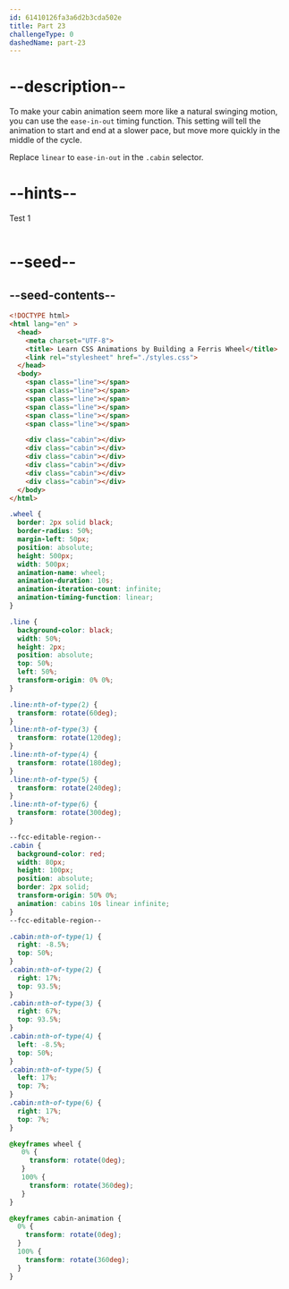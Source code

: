 ```yaml
---
id: 61410126fa3a6d2b3cda502e
title: Part 23
challengeType: 0
dashedName: part-23
---
```


# --description--

To make your cabin animation seem more like a natural swinging motion, you can use the `ease-in-out` timing function. This setting will tell the animation to start and end at a slower pace, but move more quickly in the middle of the cycle.

Replace `linear` to `ease-in-out` in the `.cabin` selector.

# --hints--

Test 1

```js

```

# --seed--

## --seed-contents--

```html
<!DOCTYPE html>
<html lang="en" >
  <head>
    <meta charset="UTF-8">
    <title> Learn CSS Animations by Building a Ferris Wheel</title>
    <link rel="stylesheet" href="./styles.css">
  </head>
  <body>
    <span class="line"></span>
    <span class="line"></span>
    <span class="line"></span>
    <span class="line"></span>
    <span class="line"></span>
    <span class="line"></span>

    <div class="cabin"></div>
    <div class="cabin"></div>
    <div class="cabin"></div>
    <div class="cabin"></div>
    <div class="cabin"></div>
    <div class="cabin"></div>
  </body>
</html>
```

```css
.wheel {
  border: 2px solid black;
  border-radius: 50%;
  margin-left: 50px;
  position: absolute;
  height: 500px;
  width: 500px;
  animation-name: wheel;
  animation-duration: 10s;
  animation-iteration-count: infinite;
  animation-timing-function: linear;
}

.line {
  background-color: black;
  width: 50%;
  height: 2px;
  position: absolute;
  top: 50%;
  left: 50%;
  transform-origin: 0% 0%;
}

.line:nth-of-type(2) {
  transform: rotate(60deg);
}
.line:nth-of-type(3) {
  transform: rotate(120deg);
}
.line:nth-of-type(4) {
  transform: rotate(180deg);
}
.line:nth-of-type(5) {
  transform: rotate(240deg);
}
.line:nth-of-type(6) {
  transform: rotate(300deg);
}

--fcc-editable-region--
.cabin {
  background-color: red;
  width: 80px;
  height: 100px;
  position: absolute;
  border: 2px solid;
  transform-origin: 50% 0%;
  animation: cabins 10s linear infinite;
}
--fcc-editable-region--

.cabin:nth-of-type(1) {
  right: -8.5%;
  top: 50%;
}
.cabin:nth-of-type(2) {
  right: 17%;
  top: 93.5%;
}
.cabin:nth-of-type(3) {
  right: 67%;
  top: 93.5%;
}
.cabin:nth-of-type(4) {
  left: -8.5%;
  top: 50%;
}
.cabin:nth-of-type(5) {
  left: 17%;
  top: 7%;
}
.cabin:nth-of-type(6) {
  right: 17%;
  top: 7%;
}

@keyframes wheel {
   0% {
     transform: rotate(0deg);
   }
   100% {
     transform: rotate(360deg);
   }
}

@keyframes cabin-animation {
  0% {
    transform: rotate(0deg);
  }
  100% {
    transform: rotate(360deg);
  }
}
```
